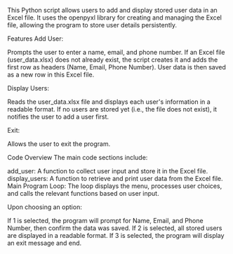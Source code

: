 This Python script allows users to add and display stored user data in an Excel file. It uses the openpyxl library for creating and managing the Excel file, allowing the program to store user details persistently.

Features
Add User:

Prompts the user to enter a name, email, and phone number.
If an Excel file (user_data.xlsx) does not already exist, the script creates it and adds the first row as headers (Name, Email, Phone Number).
User data is then saved as a new row in this Excel file.

Display Users:

Reads the user_data.xlsx file and displays each user's information in a readable format.
If no users are stored yet (i.e., the file does not exist), it notifies the user to add a user first.

Exit:

Allows the user to exit the program.

Code Overview
The main code sections include:

add_user: A function to collect user input and store it in the Excel file.
display_users: A function to retrieve and print user data from the Excel file.
Main Program Loop: The loop displays the menu, processes user choices, and calls the relevant functions based on user input.

Upon choosing an option:

If 1 is selected, the program will prompt for Name, Email, and Phone Number, then confirm the data was saved.
If 2 is selected, all stored users are displayed in a readable format.
If 3 is selected, the program will display an exit message and end.
